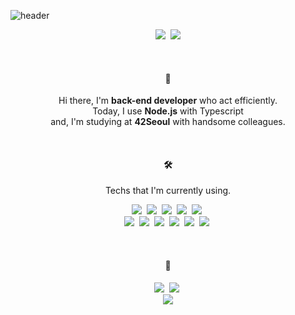 ![header](https://capsule-render.vercel.app/api?type=slice&color=90BEFE&height=250&section=header&text=SeongsuKim&fontSize=80&animation=fadeIn&fontAlignY=50)


<span align="center">
  
  <p>
    <img src="https://img.shields.io/badge/42%20Born2code-seonkim-yellow"/>&nbsp
    <a href="https://hits.seeyoufarm.com"><img src="https://hits.seeyoufarm.com/api/count/incr/badge.svg?url=https%3A%2F%2Fgithub.com%2Fnfl1ryxditimo12%2Fhit-counter&count_bg=%237FAEFE&title_bg=%23555555&icon=&icon_color=%23E7E7E7&title=hits&edge_flat=false"/></a>
  </p>
  
  <br/>
  
  <h4>👋</h4>
  
  Hi there, I'm **back-end developer** who act efficiently.<br/>
  Today, I use **Node.js** with Typescript<br/>
  and, I'm studying at **42Seoul** with handsome colleagues.
  

  <br/>
  
  <h4>🛠</h4>

  <p> Techs that I'm currently using. </p>

  <p>
    <img src="https://img.shields.io/badge/C-A8B9CC?style=flat-square&logo=C&logoColor=white"/>&nbsp
    <img src="https://img.shields.io/badge/JavaScript-E9D317?style=flat-square&logo=JavaScript&logoColor=white"/>&nbsp
    <img src="https://img.shields.io/badge/TypeScript-3178C6?style=flat-square&logo=TypeScript&logoColor=white"/>&nbsp
    <img src="https://img.shields.io/badge/Node.js-77B22F?style=flat-square&logo=Node.js&logoColor=white"/>&nbsp
    <img src="https://img.shields.io/badge/Python-3776AB?style=flat-square&logo=Python&logoColor=white"/>&nbsp
<!--   </p>
  
  <p> -->
    <br/>
    <img src="https://img.shields.io/badge/Express-4A4F58?style=flat-square&logo=Express&logoColor=white"/>&nbsp
    <img src="https://img.shields.io/badge/Sequelize-52B0E7?style=flat-square&logo=Sequelize&logoColor=white"/>&nbsp
    <img src="https://img.shields.io/badge/Typeorm-262627?style=flat-square&logo=Typeform&logoColor=white"/>&nbsp
    <img src="https://img.shields.io/badge/Mysql-4479A1?style=flat-square&logo=Mysql&logoColor=white"/>&nbsp
    <img src="https://img.shields.io/badge/AWS-FD8705?style=flat-square&logo=Amazon%20AWS&logoColor=white"/>&nbsp
    <img src="https://img.shields.io/badge/Heroku-430098?style=flat-square&logo=Heroku&logoColor=white"/>&nbsp
  </p>
  
  <br/>
  
  <h4>👣</h4>
  
  <p>
    <a href="https://seongsu.me/" target="_blank"><img src="https://img.shields.io/badge/Blog-4A4F58?style=flat-square&logo=Github&logoColor=white"/></a>&nbsp
    <a href="https://www.linkedin.com/in/nfl1ryxditimo12/" target="_blank"><img src="https://img.shields.io/badge/Seongsu-0A66C2?style=flat-square&logo=Linkedin&logoColor=white"/></a>&nbsp
    <br/>
    <a href="mailto:nfl1ryxditimo12@gmail.com" target="_blank"><img src="https://img.shields.io/badge/nfl1ryxditimo12@gmail.com-EA4335?style=flat-square&logo=Gmail&logoColor=white"/></a>
  </p>
</span>
